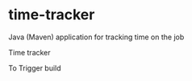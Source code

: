 # time-tracker
Java (Maven) application for tracking time on the job

Time tracker

To Trigger build
